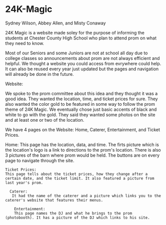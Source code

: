 # 24K-Magic
Sydney Wilson, Abbey Allen, and Misty Conaway 

24K Magic is a website made soley for the purpose of informing the students at Chester County High School who plan to attend prom on what they need to know. 

Most of our Seniors and some Juniors are not at school all day due to college classes so announcements about prom are not always efficient and helpful. We thought a website you could access from evrywhere could help. It can also be reused every year just updated but the pages and navigation will already be done in the future.  

Website: 

  We spoke to the prom committee about this idea and they thought it was a good idea. They wanted the location, time, and ticket prices for sure. They also wanted the color gold to be featured in some way to follow the prom theme of 24K Magic. We eventually chose just basic accents of black and white to go with the gold. They said they wanted some photos on the site and at least one or two of the location.
  
 
  
  We have 4 pages on the Website: Home, Caterer, Entertainment, and Ticket Prices.
  
  Home:
  This page has the location, data, and time. The firts picture which is the location's logo is a link to directions to the prom's location. There is also 3 pictures of the barn where prom would be held. The buttons are on every page to navigate through the site. 
    
    Ticket Prices:
    This page tells about the ticket prices, how they change after a certain date, and the ticket limit. It also featured a picture from last year's prom.
      
      Caterer: 
       It had the name of the caterer and a picture which links you to the caterer's website that features their menus. 
        
        Entertainment: 
        This page names the DJ and what he brings to the prom (photobooth). It has a picture of the DJ which links to his site. 
